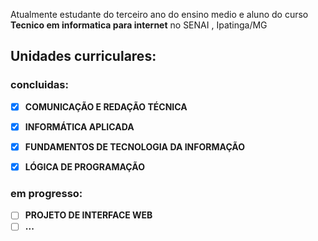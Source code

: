 Atualmente estudante do terceiro ano do ensino medio e aluno do curso **Tecnico em informatica para internet** no SENAI , Ipatinga/MG

## Unidades curriculares:
### concluidas:

- [x] **COMUNICAÇÃO E REDAÇÃO TÉCNICA**
- [x] **INFORMÁTICA APLICADA**
- [x] **FUNDAMENTOS DE TECNOLOGIA DA INFORMAÇÃO**
- [x] **LÓGICA DE PROGRAMAÇÃO**


### em progresso:

- [ ] **PROJETO DE INTERFACE WEB**
- [ ] **...**
